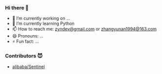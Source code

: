### Hi there 👋

- 🔭 I’m currently working on ...
- 🌱 I’m currently learning Python
- 📫 How to reach me: zyndev@gmail.com or zhangyunan1994@163.com
- 😄 Pronouns: ...
- ⚡ Fun fact: ...

### Contributors 😈

- [alibaba/Sentinel](https://github.com/alibaba/Sentinel)
